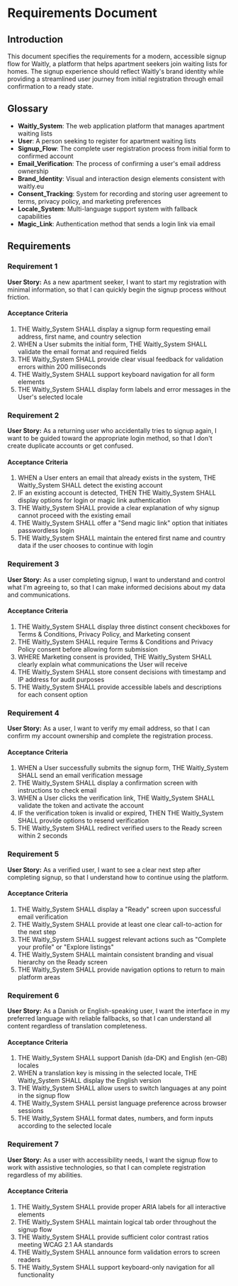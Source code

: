 # Requirements Document

## Introduction

This document specifies the requirements for a modern, accessible signup flow for Waitly, a platform that helps apartment seekers join waiting lists for homes. The signup experience should reflect Waitly's brand identity while providing a streamlined user journey from initial registration through email confirmation to a ready state.

## Glossary

- **Waitly_System**: The web application platform that manages apartment waiting lists
- **User**: A person seeking to register for apartment waiting lists
- **Signup_Flow**: The complete user registration process from initial form to confirmed account
- **Email_Verification**: The process of confirming a user's email address ownership
- **Brand_Identity**: Visual and interaction design elements consistent with waitly.eu
- **Consent_Tracking**: System for recording and storing user agreement to terms, privacy policy, and marketing preferences
- **Locale_System**: Multi-language support system with fallback capabilities
- **Magic_Link**: Authentication method that sends a login link via email

## Requirements

### Requirement 1

**User Story:** As a new apartment seeker, I want to start my registration with minimal information, so that I can quickly begin the signup process without friction.

#### Acceptance Criteria

1. THE Waitly_System SHALL display a signup form requesting email address, first name, and country selection
2. WHEN a User submits the initial form, THE Waitly_System SHALL validate the email format and required fields
3. THE Waitly_System SHALL provide clear visual feedback for validation errors within 200 milliseconds
4. THE Waitly_System SHALL support keyboard navigation for all form elements
5. THE Waitly_System SHALL display form labels and error messages in the User's selected locale

### Requirement 2

**User Story:** As a returning user who accidentally tries to signup again, I want to be guided toward the appropriate login method, so that I don't create duplicate accounts or get confused.

#### Acceptance Criteria

1. WHEN a User enters an email that already exists in the system, THE Waitly_System SHALL detect the existing account
2. IF an existing account is detected, THEN THE Waitly_System SHALL display options for login or magic link authentication
3. THE Waitly_System SHALL provide a clear explanation of why signup cannot proceed with the existing email
4. THE Waitly_System SHALL offer a "Send magic link" option that initiates passwordless login
5. THE Waitly_System SHALL maintain the entered first name and country data if the user chooses to continue with login

### Requirement 3

**User Story:** As a user completing signup, I want to understand and control what I'm agreeing to, so that I can make informed decisions about my data and communications.

#### Acceptance Criteria

1. THE Waitly_System SHALL display three distinct consent checkboxes for Terms & Conditions, Privacy Policy, and Marketing consent
2. THE Waitly_System SHALL require Terms & Conditions and Privacy Policy consent before allowing form submission
3. WHERE Marketing consent is provided, THE Waitly_System SHALL clearly explain what communications the User will receive
4. THE Waitly_System SHALL store consent decisions with timestamp and IP address for audit purposes
5. THE Waitly_System SHALL provide accessible labels and descriptions for each consent option

### Requirement 4

**User Story:** As a user, I want to verify my email address, so that I can confirm my account ownership and complete the registration process.

#### Acceptance Criteria

1. WHEN a User successfully submits the signup form, THE Waitly_System SHALL send an email verification message
2. THE Waitly_System SHALL display a confirmation screen with instructions to check email
3. WHEN a User clicks the verification link, THE Waitly_System SHALL validate the token and activate the account
4. IF the verification token is invalid or expired, THEN THE Waitly_System SHALL provide options to resend verification
5. THE Waitly_System SHALL redirect verified users to the Ready screen within 2 seconds

### Requirement 5

**User Story:** As a verified user, I want to see a clear next step after completing signup, so that I understand how to continue using the platform.

#### Acceptance Criteria

1. THE Waitly_System SHALL display a "Ready" screen upon successful email verification
2. THE Waitly_System SHALL provide at least one clear call-to-action for the next step
3. THE Waitly_System SHALL suggest relevant actions such as "Complete your profile" or "Explore listings"
4. THE Waitly_System SHALL maintain consistent branding and visual hierarchy on the Ready screen
5. THE Waitly_System SHALL provide navigation options to return to main platform areas

### Requirement 6

**User Story:** As a Danish or English-speaking user, I want the interface in my preferred language with reliable fallbacks, so that I can understand all content regardless of translation completeness.

#### Acceptance Criteria

1. THE Waitly_System SHALL support Danish (da-DK) and English (en-GB) locales
2. WHEN a translation key is missing in the selected locale, THE Waitly_System SHALL display the English version
3. THE Waitly_System SHALL allow users to switch languages at any point in the signup flow
4. THE Waitly_System SHALL persist language preference across browser sessions
5. THE Waitly_System SHALL format dates, numbers, and form inputs according to the selected locale

### Requirement 7

**User Story:** As a user with accessibility needs, I want the signup flow to work with assistive technologies, so that I can complete registration regardless of my abilities.

#### Acceptance Criteria

1. THE Waitly_System SHALL provide proper ARIA labels for all interactive elements
2. THE Waitly_System SHALL maintain logical tab order throughout the signup flow
3. THE Waitly_System SHALL provide sufficient color contrast ratios meeting WCAG 2.1 AA standards
4. THE Waitly_System SHALL announce form validation errors to screen readers
5. THE Waitly_System SHALL support keyboard-only navigation for all functionality